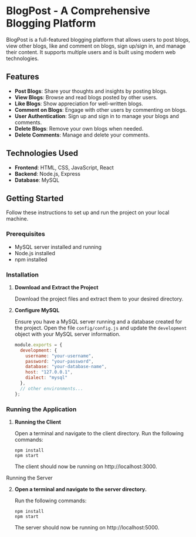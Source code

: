 # BlogPost - A Comprehensive Blogging Platform

BlogPost is a full-featured blogging platform that allows users to post blogs, view other blogs, like and comment on blogs, sign up/sign in, and manage their content. It supports multiple users and is built using modern web technologies.

## Features

- **Post Blogs**: Share your thoughts and insights by posting blogs.
- **View Blogs**: Browse and read blogs posted by other users.
- **Like Blogs**: Show appreciation for well-written blogs.
- **Comment on Blogs**: Engage with other users by commenting on blogs.
- **User Authentication**: Sign up and sign in to manage your blogs and comments.
- **Delete Blogs**: Remove your own blogs when needed.
- **Delete Comments**: Manage and delete your comments.

## Technologies Used

- **Frontend**: HTML, CSS, JavaScript, React
- **Backend**: Node.js, Express
- **Database**: MySQL

## Getting Started

Follow these instructions to set up and run the project on your local machine.

### Prerequisites

- MySQL server installed and running
- Node.js installed
- npm installed

### Installation

1. **Download and Extract the Project**
   
   Download the project files and extract them to your desired directory.

2. **Configure MySQL**
   
   Ensure you have a MySQL server running and a database created for the project. Open the file `config/config.js` and update the `development` object with your MySQL server information.

   ```javascript
   module.exports = {
     development: {
       username: "your-username",
       password: "your-password",
       database: "your-database-name",
       host: "127.0.0.1",
       dialect: "mysql"
     },
     // other environments...
   };

### Running the Application

1. **Running the Client**

   Open a terminal and navigate to the client directory.
   Run the following commands:

   ```
   npm install
   npm start
   ```
   The client should now be running on http://localhost:3000.

Running the Server

2. **Open a terminal and navigate to the server directory.**

   Run the following commands:

   ```
   npm install
   npm start
   ```
   The server should now be running on http://localhost:5000.


